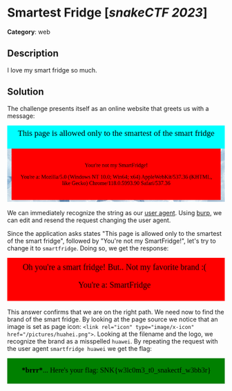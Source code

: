 # Smartest Fridge [_snakeCTF 2023_]

**Category**: web


## Description

I love my smart fridge so much.

## Solution

The challenge presents itself as an online website that greets us with a message:

![message showing the user agent](images/message.png)

We can immediately recognize the string as our [user agent](https://developer.mozilla.org/en-US/docs/Web/HTTP/Headers/User-Agent). Using [burp](https://portswigger.net/burp), we can edit and resend the request changing the user agent.

Since the application asks states "This page is allowed only to the smartest of the smart fridge", followed by "You're not my SmartFridge!", let's try to change it to `smartfridge`. Doing so, we get the response:

![not my favorite brand](images/attempt-1.png)

This answer confirms that we are on the right path. We need now to find the brand of the smart fridge. By looking at the page source we notice that an image is set as page icon: `<link rel="icon" type="image/x-icon" href="/pictures/huahei.png">`. Looking at the filename and the logo, we recognize the brand as a misspelled `huawei`.
By repeating the request with the user agent `smartfridge huawei` we get the flag:

![flag](images/flag.png)


